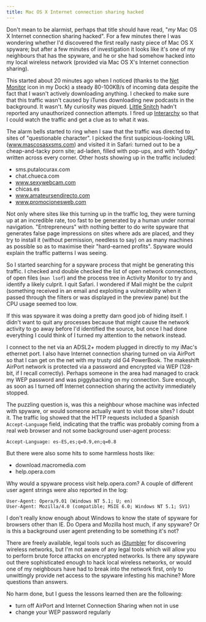 ```yaml
---
title: Mac OS X Internet connection sharing hacked
---
```


Don't mean to be alarmist, perhaps that title should have read, "*my* Mac OS X Internet connection sharing hacked". For a few minutes there I was wondering whether I'd discovered the first really nasty piece of Mac OS X spyware; but after a few minutes of investigation it looks like it's one of my neighbours that has the spyware, and he or she had somehow hacked into my local wireless network (provided via Mac OS X's Internet connection sharing).





This started about 20 minutes ago when I noticed (thanks to the [Net Monitor](http://homepage.mac.com/rominar/net.html) icon in my Dock) a steady 80-100KB/s of incoming data despite the fact that I wasn't actively downloading anything. I checked to make sure that this traffic wasn't caused by iTunes downloading new podcasts in the background. It wasn't. My curiosity was piqued. [Little Snitch](http://www.obdev.at/products/littlesnitch/) hadn't reported any unauthorized connection attempts. I fired up [Interarchy](http://www.interarchy.com/main/) so that I could watch the traffic and get a clue as to what it was.

The alarm bells started to ring when I saw that the traffic was directed to sites of "questionable character". I picked the first suspicious-looking URL (www.mascosasxsms.com) and visited it in Safari: turned out to be a cheap-and-tacky porn site; ad-laden, filled with pop-ups, and with "dodgy" written across every corner. Other hosts showing up in the traffic included:

-   sms.putalocurax.com
-   chat.chueca.com
-   www.sexywebcam.com
-   chicas.es
-   www.amateursendirecto.com
-   www.promocionesweb.com

Not only where sites like this turning up in the traffic log, they were turning up at an incredible rate, too fast to be generated by a human under normal navigation. "Entrepreneurs" with nothing better to do write spyware that generates false page impressions on sites where ads are placed, and they try to install it (without permission, needless to say) on as many machines as possible so as to maximise their "hard-earned profits". Spyware would explain the traffic patterns I was seeing.

So I started searching for a spyware process that might be generating this traffic. I checked and double checked the list of open network connections, of open files (`man lsof`) and the process tree in Activity Monitor to try and identify a likely culprit. I quit Safari. I wondered if Mail might be the culprit (something received in an email and exploiting a vulnerability when it passed through the filters or was displayed in the preview pane) but the CPU usage seemed too low.

If this was spyware it was doing a pretty darn good job of hiding itself. I didn't want to quit any processes because that might cause the network activity to go away before I'd identified the source, but once I had done everything I could think of I turned my attention to the network instead.

I connect to the net via an ADSL2+ modem plugged in directly to my iMac's ethernet port. I also have Internet connection sharing turned on via AirPort so that I can get on the net with my trusty old G4 PowerBook. The makeshift AirPort network is protected via a password and encrypted via WEP (128-bit, if I recall correctly). Perhaps someone in the area had managed to crack my WEP password and was piggybacking on my connection. Sure enough, as soon as I turned off Internet connection sharing the activity immediately stopped.

The puzzling question is, was this a neighbour whose machine was infected with spyware, or would someone actually want to visit those sites? I doubt it. The traffic log showed that the HTTP requests included a Spanish `Accept-Language` field, indicating that the traffic was probably coming from a real web browser and not some background user-agent process:

    Accept-Language: es-ES,es;q=0.9,en;q=0.8

But there were also some hits to some harmless hosts like:

-   download.macromedia.com
-   help.opera.com

Why would a spyware process visit help.opera.com? A couple of different user agent strings were also reported in the log:

    User-Agent: Opera/9.01 (Windows NT 5.1; U; en)
    User-Agent: Mozilla/4.0 (compatible; MSIE 6.0; Windows NT 5.1; SV1)

I don't really know enough about Windows to know the state of spyware for browsers other than IE. Do Opera and Mozilla host much, if any spyware? Or is this a background user agent pretending to be something it's not?

There are freely available, legal tools such as [iStumbler](http://istumbler.net/) for discovering wireless networks, but I'm not aware of any legal tools which will allow you to perform brute force attacks on encrypted networks. Is there any spyware out there sophisticated enough to hack local wireless networks, or would one of my neighbours have had to break into the network first, only to unwittingly provide net access to the spyware infesting his machine? More questions than answers.

No harm done, but I guess the lessons learned then are the following:

-   turn off AirPort and Internet Connection Sharing when not in use
-   change your WEP password regularly
